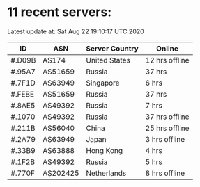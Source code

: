 # 11 recent servers:

Latest update at: Sat Aug 22 19:10:17 UTC 2020

| ID | ASN | Server Country | Online |
| -- | --- | -------------- | ------ |
| #.D09B | AS174 | United States | 12 hrs offline |
| #.95A7 | AS51659 | Russia | 37 hrs |
| #.7F1D | AS63949 | Singapore | 6 hrs |
| #.FEBE | AS51659 | Russia | 37 hrs |
| #.8AE5 | AS49392 | Russia | 7 hrs |
| #.1070 | AS49392 | Russia | 37 hrs offline |
| #.211B | AS56040 | China | 25 hrs offline |
| #.2A79 | AS63949 | Japan | 3 hrs offline |
| #.33B9 | AS63888 | Hong Kong | 4 hrs |
| #.1F2B | AS49392 | Russia | 5 hrs |
| #.770F | AS202425 | Netherlands | 8 hrs offline |


